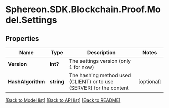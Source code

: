 # Sphereon.SDK.Blockchain.Proof.Model.Settings
## Properties

Name | Type | Description | Notes
------------ | ------------- | ------------- | -------------
**Version** | **int?** | The settings version (only 1 for now) | 
**HashAlgorithm** | **string** | The hashing method used (CLIENT) or to use (SERVER) for the content | [optional] 

[[Back to Model list]](../README.md#documentation-for-models) [[Back to API list]](../README.md#documentation-for-api-endpoints) [[Back to README]](../README.md)

